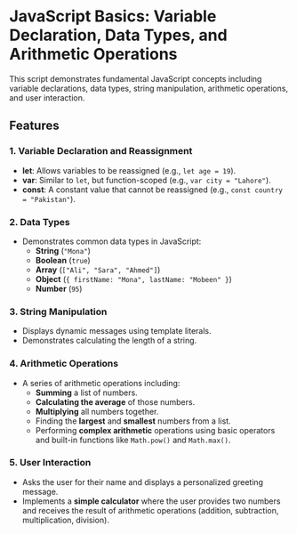  
# JavaScript Basics: Variable Declaration, Data Types, and Arithmetic Operations

This script demonstrates fundamental JavaScript concepts including variable declarations, data types, string manipulation, arithmetic operations, and user interaction.

## Features

### 1. Variable Declaration and Reassignment
- **let**: Allows variables to be reassigned (e.g., `let age = 19`).
- **var**: Similar to `let`, but function-scoped (e.g., `var city = "Lahore"`).
- **const**: A constant value that cannot be reassigned (e.g., `const country = "Pakistan"`).

### 2. Data Types
- Demonstrates common data types in JavaScript:
  - **String** (`"Mona"`)
  - **Boolean** (`true`)
  - **Array** (`["Ali", "Sara", "Ahmed"]`)
  - **Object** (`{ firstName: "Mona", lastName: "Mobeen" }`)
  - **Number** (`95`)

### 3. String Manipulation
- Displays dynamic messages using template literals.
- Demonstrates calculating the length of a string.

### 4. Arithmetic Operations
- A series of arithmetic operations including:
  - **Summing** a list of numbers.
  - **Calculating the average** of those numbers.
  - **Multiplying** all numbers together.
  - Finding the **largest** and **smallest** numbers from a list.
  - Performing **complex arithmetic** operations using basic operators and built-in functions like `Math.pow()` and `Math.max()`.

### 5. User Interaction
- Asks the user for their name and displays a personalized greeting message.
- Implements a **simple calculator** where the user provides two numbers and receives the result of arithmetic operations (addition, subtraction, multiplication, division).
 
